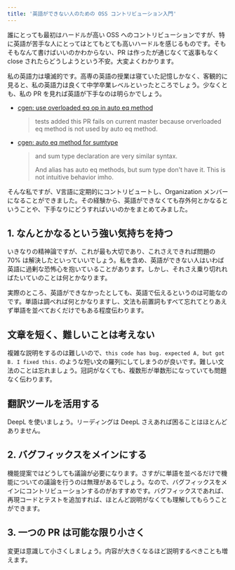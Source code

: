 ```yaml
---
title: '英語ができない人のための OSS コントリビューション入門'
---
```


誰にとっても最初はハードルが高い OSS へのコントリビューションですが、特に英語が苦手な人にとってはとてもとても高いハードルを感じるものです。そもそもなんて書けばいいのかわからない、PR は作ったが通じなくて返事もなく close されたらどうしようという不安。大変よくわかります。

私の英語力は壊滅的です。高専の英語の授業は寝ていた記憶しかなく、客観的に見ると、私の英語力は良くて中学卒業レベルといったところでしょう。少なくとも、私の PR を見れば英語が下手なのは明らかでしょう。

- [cgen: use overloaded eq op in auto eq method](https://github.com/vlang/v/pull/9475)
    > tests added this PR fails on current master because orverloaded eq method is not used by auto eq method.
- [cgen: auto eq method for sumtype](https://github.com/vlang/v/pull/9408)
    > and sum type declaration are very similar syntax.
    >
    > And alias has auto eq methods, but sum type don't have it. This is not intuitive behavior imho.

そんな私ですが、V言語に定期的にコントリビュートし、Organization メンバーになることができました。その経験から、英語ができなくても存外何とかなるということや、下手なりにどうすればいいのかをまとめてみました。

## 1. なんとかなるという強い気持ちを持つ

いきなりの精神論ですが、これが最も大切であり、これさえできれば問題の 70% は解決したといっていいでしょう。私を含め、英語ができない人はいわば英語に過剰な恐怖心を抱いていることがあります。しかし、それさえ乗り切れればたいていのことは何とかなります。

実際のところ、英語ができなかったとしても、英語で伝えるというのは可能なのです。単語は調べれば何とかなりますし、文法も前置詞もすべて忘れてとりあえず単語を並べておくだけでもある程度伝わります。

## 文章を短く、難しいことは考えない

複雑な説明をするのは難しいので、`this code has bug. expected A, but got B. I fixed this.` のような短い文の羅列にしてしまうのが良いです。難しい文法のことは忘れましょう。冠詞がなくても、複数形が単数形になっていても問題なく伝わります。

## 翻訳ツールを活用する

DeepL を使いましょう。リーディングは DeepL さえあれば困ることはほとんどありません。

## 2. バグフィックスをメインにする

機能提案ではどうしても議論が必要になります。さすがに単語を並べるだけで機能についての議論を行うのは無理があるでしょう。なので、バグフィックスをメインにコントリビューションするのがおすすめです。バグフィックスであれば、再現コードとテストを追加すれば、ほとんど説明がなくても理解してもらうことができます。

## 3. 一つの PR は可能な限り小さく

変更は意識して小さくしましょう。内容が大きくなるほど説明するべきことも増えます。

